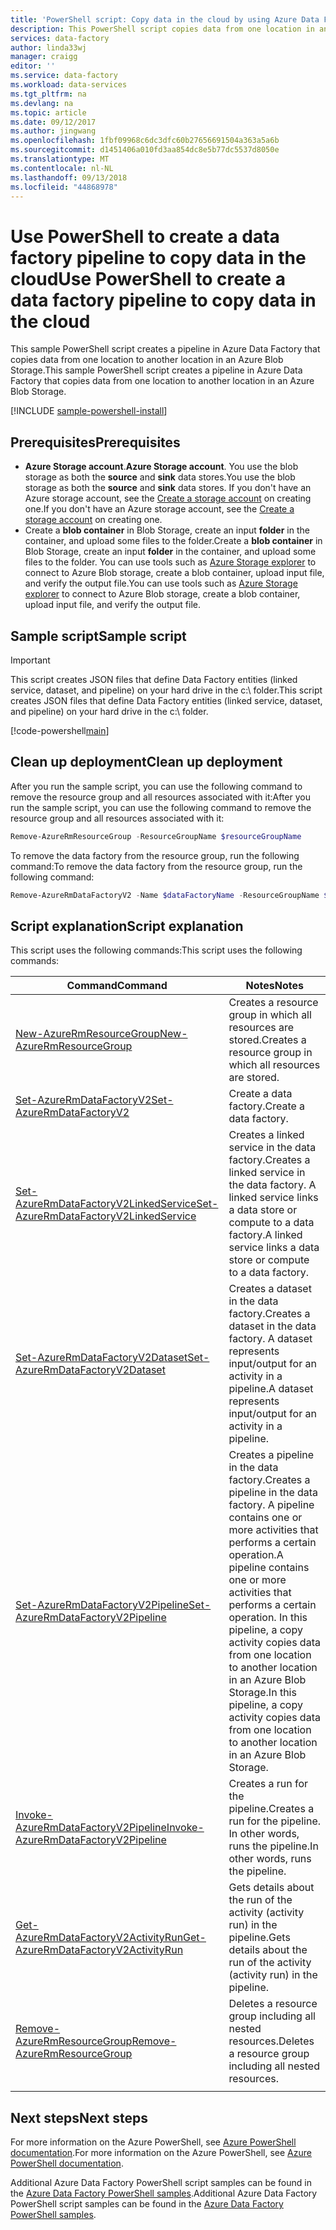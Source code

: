 ```yaml
---
title: 'PowerShell script: Copy data in the cloud by using Azure Data Factory | Microsoft Docs'
description: This PowerShell script copies data from one location in an Azure Blob Storage to another location in the same Blob Storage.
services: data-factory
author: linda33wj
manager: craigg
editor: ''
ms.service: data-factory
ms.workload: data-services
ms.tgt_pltfrm: na
ms.devlang: na
ms.topic: article
ms.date: 09/12/2017
ms.author: jingwang
ms.openlocfilehash: 1fbf09968c6dc3dfc60b27656691504a363a5a6b
ms.sourcegitcommit: d1451406a010fd3aa854dc8e5b77dc5537d8050e
ms.translationtype: MT
ms.contentlocale: nl-NL
ms.lasthandoff: 09/13/2018
ms.locfileid: "44868978"
---
```

# <a name="use-powershell-to-create-a-data-factory-pipeline-to-copy-data-in-the-cloud"></a><span data-ttu-id="c1727-103">Use PowerShell to create a data factory pipeline to copy data in the cloud</span><span class="sxs-lookup"><span data-stu-id="c1727-103">Use PowerShell to create a data factory pipeline to copy data in the cloud</span></span>

<span data-ttu-id="c1727-104">This sample PowerShell script creates a pipeline in Azure Data Factory that copies data from one location to another location in an Azure Blob Storage.</span><span class="sxs-lookup"><span data-stu-id="c1727-104">This sample PowerShell script creates a pipeline in Azure Data Factory that copies data from one location to another location in an Azure Blob Storage.</span></span>

[!INCLUDE [sample-powershell-install](../../../includes/sample-powershell-install-no-ssh.md)]

## <a name="prerequisites"></a><span data-ttu-id="c1727-105">Prerequisites</span><span class="sxs-lookup"><span data-stu-id="c1727-105">Prerequisites</span></span>
* <span data-ttu-id="c1727-106">**Azure Storage account**.</span><span class="sxs-lookup"><span data-stu-id="c1727-106">**Azure Storage account**.</span></span> <span data-ttu-id="c1727-107">You use the blob storage as both the **source** and **sink** data stores.</span><span class="sxs-lookup"><span data-stu-id="c1727-107">You use the blob storage as both the **source** and **sink** data stores.</span></span> <span data-ttu-id="c1727-108">If you don't have an Azure storage account, see the [Create a storage account](../../storage/common/storage-quickstart-create-account.md) on creating one.</span><span class="sxs-lookup"><span data-stu-id="c1727-108">If you don't have an Azure storage account, see the [Create a storage account](../../storage/common/storage-quickstart-create-account.md) on creating one.</span></span> 
* <span data-ttu-id="c1727-109">Create a **blob container** in Blob Storage, create an input **folder** in the container, and upload some files to the folder.</span><span class="sxs-lookup"><span data-stu-id="c1727-109">Create a **blob container** in Blob Storage, create an input **folder** in the container, and upload some files to the folder.</span></span> <span data-ttu-id="c1727-110">You can use tools such as [Azure Storage explorer](https://azure.microsoft.com/features/storage-explorer/) to connect to Azure Blob storage, create a blob container, upload input file, and verify the output file.</span><span class="sxs-lookup"><span data-stu-id="c1727-110">You can use tools such as [Azure Storage explorer](https://azure.microsoft.com/features/storage-explorer/) to connect to Azure Blob storage, create a blob container, upload input file, and verify the output file.</span></span>

## <a name="sample-script"></a><span data-ttu-id="c1727-111">Sample script</span><span class="sxs-lookup"><span data-stu-id="c1727-111">Sample script</span></span>

> [!IMPORTANT]
> <span data-ttu-id="c1727-112">This script creates JSON files that define Data Factory entities (linked service, dataset, and pipeline) on your hard drive in the c:\ folder.</span><span class="sxs-lookup"><span data-stu-id="c1727-112">This script creates JSON files that define Data Factory entities (linked service, dataset, and pipeline) on your hard drive in the c:\ folder.</span></span>

[!code-powershell[main](../../../powershell_scripts/data-factory/copy-from-azure-blob-to-blob/copy-from-azure-blob-to-blob.ps1 "Copy from Blob Storage -> Blob Storage")]


## <a name="clean-up-deployment"></a><span data-ttu-id="c1727-113">Clean up deployment</span><span class="sxs-lookup"><span data-stu-id="c1727-113">Clean up deployment</span></span>

<span data-ttu-id="c1727-114">After you run the sample script, you can use the following command to remove the resource group and all resources associated with it:</span><span class="sxs-lookup"><span data-stu-id="c1727-114">After you run the sample script, you can use the following command to remove the resource group and all resources associated with it:</span></span>

```powershell
Remove-AzureRmResourceGroup -ResourceGroupName $resourceGroupName
```
<span data-ttu-id="c1727-115">To remove the data factory from the resource group, run the following command:</span><span class="sxs-lookup"><span data-stu-id="c1727-115">To remove the data factory from the resource group, run the following command:</span></span> 

```powershell
Remove-AzureRmDataFactoryV2 -Name $dataFactoryName -ResourceGroupName $resourceGroupName
```

## <a name="script-explanation"></a><span data-ttu-id="c1727-116">Script explanation</span><span class="sxs-lookup"><span data-stu-id="c1727-116">Script explanation</span></span>

<span data-ttu-id="c1727-117">This script uses the following commands:</span><span class="sxs-lookup"><span data-stu-id="c1727-117">This script uses the following commands:</span></span> 

| <span data-ttu-id="c1727-118">Command</span><span class="sxs-lookup"><span data-stu-id="c1727-118">Command</span></span> | <span data-ttu-id="c1727-119">Notes</span><span class="sxs-lookup"><span data-stu-id="c1727-119">Notes</span></span> |
|---|---|
| [<span data-ttu-id="c1727-120">New-AzureRmResourceGroup</span><span class="sxs-lookup"><span data-stu-id="c1727-120">New-AzureRmResourceGroup</span></span>](/powershell/module/azurerm.resources/new-azurermresourcegroup) | <span data-ttu-id="c1727-121">Creates a resource group in which all resources are stored.</span><span class="sxs-lookup"><span data-stu-id="c1727-121">Creates a resource group in which all resources are stored.</span></span> |
| [<span data-ttu-id="c1727-122">Set-AzureRmDataFactoryV2</span><span class="sxs-lookup"><span data-stu-id="c1727-122">Set-AzureRmDataFactoryV2</span></span>](/powershell/module/azurerm.datafactoryv2/set-azurermdatafactoryv2) | <span data-ttu-id="c1727-123">Create a data factory.</span><span class="sxs-lookup"><span data-stu-id="c1727-123">Create a data factory.</span></span> |
| [<span data-ttu-id="c1727-124">Set-AzureRmDataFactoryV2LinkedService</span><span class="sxs-lookup"><span data-stu-id="c1727-124">Set-AzureRmDataFactoryV2LinkedService</span></span>](/powershell/module/azurerm.datafactoryv2/Set-azurermdatafactoryv2linkedservice) | <span data-ttu-id="c1727-125">Creates a linked service in the data factory.</span><span class="sxs-lookup"><span data-stu-id="c1727-125">Creates a linked service in the data factory.</span></span> <span data-ttu-id="c1727-126">A linked service links a data store or compute to a data factory.</span><span class="sxs-lookup"><span data-stu-id="c1727-126">A linked service links a data store or compute to a data factory.</span></span> |
| [<span data-ttu-id="c1727-127">Set-AzureRmDataFactoryV2Dataset</span><span class="sxs-lookup"><span data-stu-id="c1727-127">Set-AzureRmDataFactoryV2Dataset</span></span>](/powershell/module/azurerm.datafactoryv2/Set-azurermdatafactoryv2dataset) | <span data-ttu-id="c1727-128">Creates a dataset in the data factory.</span><span class="sxs-lookup"><span data-stu-id="c1727-128">Creates a dataset in the data factory.</span></span> <span data-ttu-id="c1727-129">A dataset represents input/output for an activity in a pipeline.</span><span class="sxs-lookup"><span data-stu-id="c1727-129">A dataset represents input/output for an activity in a pipeline.</span></span> | 
| [<span data-ttu-id="c1727-130">Set-AzureRmDataFactoryV2Pipeline</span><span class="sxs-lookup"><span data-stu-id="c1727-130">Set-AzureRmDataFactoryV2Pipeline</span></span>](/powershell/module/azurerm.datafactoryv2/Set-azurermdatafactoryv2pipeline) | <span data-ttu-id="c1727-131">Creates a pipeline in the data factory.</span><span class="sxs-lookup"><span data-stu-id="c1727-131">Creates a pipeline in the data factory.</span></span> <span data-ttu-id="c1727-132">A pipeline contains one or more activities that performs a certain operation.</span><span class="sxs-lookup"><span data-stu-id="c1727-132">A pipeline contains one or more activities that performs a certain operation.</span></span> <span data-ttu-id="c1727-133">In this pipeline, a copy activity copies data from one location to another location in an Azure Blob Storage.</span><span class="sxs-lookup"><span data-stu-id="c1727-133">In this pipeline, a copy activity copies data from one location to another location in an Azure Blob Storage.</span></span> |
| [<span data-ttu-id="c1727-134">Invoke-AzureRmDataFactoryV2Pipeline</span><span class="sxs-lookup"><span data-stu-id="c1727-134">Invoke-AzureRmDataFactoryV2Pipeline</span></span>](/powershell/module/azurerm.datafactoryv2/Invoke-azurermdatafactoryv2pipeline) | <span data-ttu-id="c1727-135">Creates a run for the pipeline.</span><span class="sxs-lookup"><span data-stu-id="c1727-135">Creates a run for the pipeline.</span></span> <span data-ttu-id="c1727-136">In other words, runs the pipeline.</span><span class="sxs-lookup"><span data-stu-id="c1727-136">In other words, runs the pipeline.</span></span> |
| [<span data-ttu-id="c1727-137">Get-AzureRmDataFactoryV2ActivityRun</span><span class="sxs-lookup"><span data-stu-id="c1727-137">Get-AzureRmDataFactoryV2ActivityRun</span></span>](/powershell/module/azurerm.datafactoryv2/get-azurermdatafactoryv2activityrun) | <span data-ttu-id="c1727-138">Gets details about the run of the activity (activity run) in the pipeline.</span><span class="sxs-lookup"><span data-stu-id="c1727-138">Gets details about the run of the activity (activity run) in the pipeline.</span></span> 
| [<span data-ttu-id="c1727-139">Remove-AzureRmResourceGroup</span><span class="sxs-lookup"><span data-stu-id="c1727-139">Remove-AzureRmResourceGroup</span></span>](/powershell/module/azurerm.resources/remove-azurermresourcegroup) | <span data-ttu-id="c1727-140">Deletes a resource group including all nested resources.</span><span class="sxs-lookup"><span data-stu-id="c1727-140">Deletes a resource group including all nested resources.</span></span> |
|||

## <a name="next-steps"></a><span data-ttu-id="c1727-141">Next steps</span><span class="sxs-lookup"><span data-stu-id="c1727-141">Next steps</span></span>

<span data-ttu-id="c1727-142">For more information on the Azure PowerShell, see [Azure PowerShell documentation](https://docs.microsoft.com/powershell/).</span><span class="sxs-lookup"><span data-stu-id="c1727-142">For more information on the Azure PowerShell, see [Azure PowerShell documentation](https://docs.microsoft.com/powershell/).</span></span>

<span data-ttu-id="c1727-143">Additional Azure Data Factory PowerShell script samples can be found in the [Azure Data Factory PowerShell samples](../samples-powershell.md).</span><span class="sxs-lookup"><span data-stu-id="c1727-143">Additional Azure Data Factory PowerShell script samples can be found in the [Azure Data Factory PowerShell samples](../samples-powershell.md).</span></span>
